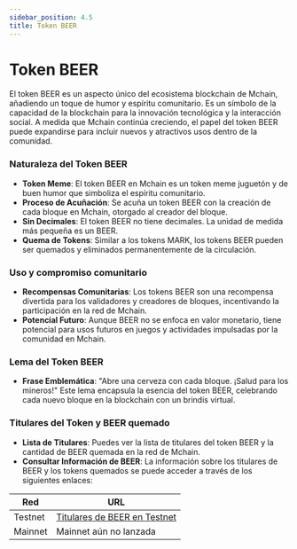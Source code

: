 ```yaml
---
sidebar_position: 4.5
title: Token BEER
---
```


# Token BEER

El token BEER es un aspecto único del ecosistema blockchain de Mchain, añadiendo un toque de humor y espíritu comunitario. Es un símbolo de la capacidad de la blockchain para la innovación tecnológica y la interacción social. A medida que Mchain continúa creciendo, el papel del token BEER puede expandirse para incluir nuevos y atractivos usos dentro de la comunidad.

### Naturaleza del Token BEER
- **Token Meme**: El token BEER en Mchain es un token meme juguetón y de buen humor que simboliza el espíritu comunitario.
- **Proceso de Acuñación**: Se acuña un token BEER con la creación de cada bloque en Mchain, otorgado al creador del bloque.
- **Sin Decimales**: El token BEER no tiene decimales. La unidad de medida más pequeña es un BEER.
- **Quema de Tokens**: Similar a los tokens MARK, los tokens BEER pueden ser quemados y eliminados permanentemente de la circulación.

### Uso y compromiso comunitario
- **Recompensas Comunitarias**: Los tokens BEER son una recompensa divertida para los validadores y creadores de bloques, incentivando la participación en la red de Mchain.
- **Potencial Futuro**: Aunque BEER no se enfoca en valor monetario, tiene potencial para usos futuros en juegos y actividades impulsadas por la comunidad en Mchain.

### Lema del Token BEER
- **Frase Emblemática**: "Abre una cerveza con cada bloque. ¡Salud para los mineros!" Este lema encapsula la esencia del token BEER, celebrando cada nuevo bloque en la blockchain con un brindis virtual.

### Titulares del Token y BEER quemado
- **Lista de Titulares**: Puedes ver la lista de titulares del token BEER y la cantidad de BEER quemada en la red de Mchain.
- **Consultar Información de BEER**: La información sobre los titulares de BEER y los tokens quemados se puede acceder a través de los siguientes enlaces:

| Red      | URL                                                                  |
|----------|----------------------------------------------------------------------|
| Testnet  | [Titulares de BEER en Testnet](https://testnet.hub.mchain.network/mchain/holders/beer) |
| Mainnet  | Mainnet aún no lanzada                                               |

